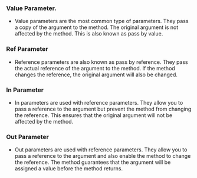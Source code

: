### Value Parameter.
- Value parameters are the most common type of parameters. They pass a copy of the argument to the method. The original argument is not affected by the method. This is also known as pass by value.

### Ref Parameter
- Reference parameters are also known as pass by reference. They pass the actual reference of the argument to the method. If the method changes the reference, the original argument will also be changed.

### In Parameter 
- In parameters are used with reference parameters. They allow you to pass a reference to the argument but prevent the method from changing the reference. This ensures that the original argument will not be affected by the method.

### Out Parameter
- Out parameters are used with reference parameters. They allow you to pass a reference to the argument and also enable the method to change the reference. The method guarantees that the argument will be assigned a value before the method returns.

